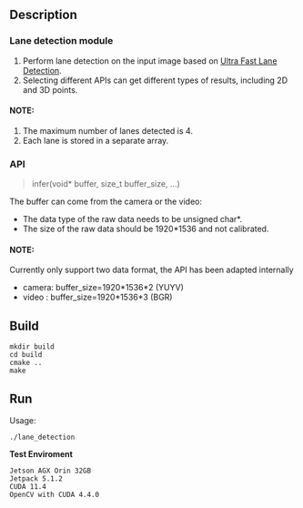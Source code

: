 ## Description

### Lane detection module
1. Perform lane detection on the input image based on [Ultra Fast Lane Detection](https://github.com/cfzd/Ultra-Fast-Lane-Detection).
2. Selecting different APIs can get different types of results, including 2D and 3D points.
#### NOTE:
1. The maximum number of lanes detected is 4.
2. Each lane is stored in a separate array.

### API
> infer(void* buffer, size_t buffer_size, ...)

The buffer can come from the camera or the video:
- The data type of the raw data needs to be unsigned char*. 
- The size of the raw data should be 1920*1536 and not calibrated.

#### NOTE:
 Currently only support two data format, the API has been adapted internally
-  camera: buffer_size=1920\*1536\*2 (YUYV)
-  video :  buffer_size=1920\*1536\*3 (BGR)


## Build
``` shell 
mkdir build
cd build
cmake ..
make
```

## Run

Usage:<br>
```
./lane_detection
```


**Test Enviroment**
```
Jetson AGX Orin 32GB
Jetpack 5.1.2
CUDA 11.4
OpenCV with CUDA 4.4.0
```


